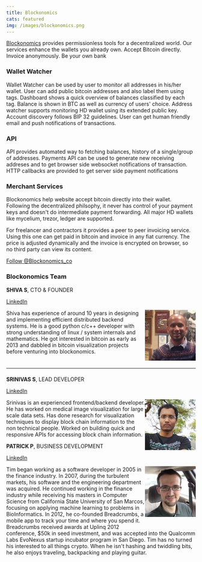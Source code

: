 ```yaml
---
title: Blockonomics
cats: featured
img: /images/blockonomics.png
---
```

<a href="https://www.blockonomics.co">Blockonomics</a> provides permissionless tools for a decentralized world. Our services enhance the wallets you already own. Accept Bitcoin directly. Invoice anonymously. Be your own bank

### Wallet Watcher

Wallet Watcher can be used by user to monitor all addresses in his/her wallet.  User can add public bitcoin addresses and also label them using tags. Dashboard shows a quick overview of balances classified by each tag. Balance is shown in BTC as well as currency of users' choice. Address watcher supports monitoring HD wallet using its extended public key. Account discovery follows BIP 32 guidelines. User can get human friendly email and push notifications of transactions.

### API

API provides automated way to fetching balances, history of a single/group of addresses. Payments API can be used to generate new receiving addreses and to get browser side websocket notifications of transaction. HTTP callbacks are provided to get server side payment notifications

### Merchant Services

Blockonomics help website accept bitcoin directly into their wallet. Following
the decentralized philsophy, it never has control of your payment keys and
doesn't do intermediate payment forwarding. All major HD wallets like mycelium,
trezor, ledger are supported. 

For freelancer and contractors it provides a peer to peer invoicing service.
Using this one can get paid in bitcoin and invoice in any fiat currency. The
price is adjusted dynamically and the invoice is encrypted on browser, so no
third party can view its content. 

<p style="margin-bottom: 20px;"><a class="social-link" href="https://twitter.com/blockonomics_co" class="twitter-follow-button" data-show-count="false" data-size="large">Follow @Blockonomics_co</a></p>


### Blockonomics Team


<p><strong>SHIVA S</strong>, CTO & FOUNDER</p>
<p><a class="social-link" title="Shiva S" href="https://in.linkedin.com/in/shivaenigma" target="_blank">LinkedIn</a></p>
<p><img src="/images/shiva_blockonomics.jpg" alt="Shiva S" style="float: right; margin-bottom: 20px;" />
Shiva has experience of around 10 years in designing and implementing efficient distributed backend systems.
He is a good python c/c++ developer with strong understanding  of linux / system internals and mathematics. He got interested in bitcoin as early as 2013 and dabbled in bitcoin visualization projects before venturing into blockonomics.  </p>

<hr style="width: 100%; margin: 20px 0; color: #eee;" />

<p><strong>SRINIVAS S</strong>, LEAD DEVELOPER</p>
<p><a class="social-link" title="Srinivas S" href="https://in.linkedin.com/in/srinivasarao-sunkara-056a0a97" target="_blank">LinkedIn</a></p>
<p><img src="/images/srinivas_blockonomics.jpg"  alt="Srinivas S" style="float: right; margin-bottom: 20px;" />
Srinivas is an experienced frontend/backend developer. He has worked on medical image visualization for large scale data sets. Has done research for visualization techniques to display block chain information to the non technical people. Worked on building quick and responsive APIs for accessing block chain information.
</p>

<p><strong>PATRICK P</strong>, BUSINESS DEVELOPMENT</p>
<p><a class="social-link" title="Patrick P" href="https://www.linkedin.com/in/bitsofchange" target="_blank">LinkedIn</a></p>
<p><img src="/images/patrick_blockonomics.jpg"  alt="Patrick P" style="float: right; margin-bottom: 20px;" />Tim began working as a software developer in 2005 in the finance industry. In 2007, during the turbulent markets, his software and the engineering department was acquired. He continued working in the finance industry while receiving his masters in Computer Science from California State University of San Marcos, focusing on applying machine learning to problems in BioInformatics.
In 2012, he co-founded Breadcrumbs, a mobile app to track your time and where you spend it. Breadcrumbs received awards at Uplinq 2012 conference, $50k in seed investment, and was accepted into the Qualcomm Labs EvoNexus startup incubator program in San Diego.
Tim has no turned his interested to all things crypto. When he isn't hashing and twiddling bits, he also enjoys traveling, backpacking and playing guitar.
</p>
